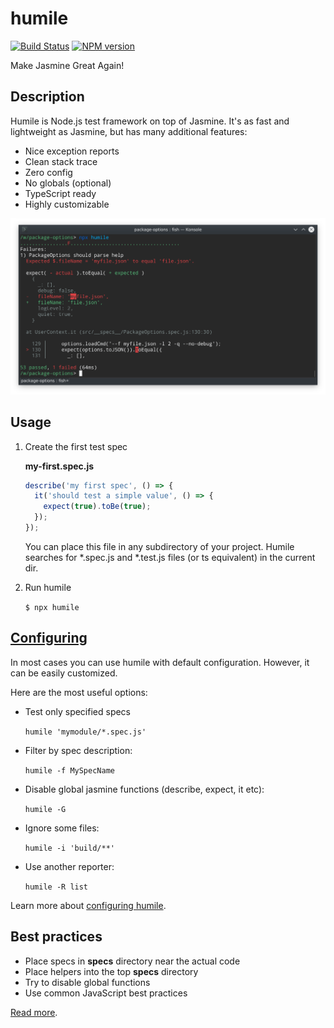 # humile
[![Build Status](https://travis-ci.org/megahertz/humile.svg?branch=master)](https://travis-ci.org/megahertz/humile)
[![NPM version](https://badge.fury.io/js/humile.svg)](https://badge.fury.io/js/humile)

Make Jasmine Great Again!

## Description

Humile is Node.js test framework on top of Jasmine. It's as fast and lightweight
as Jasmine, but has many additional features:

 - Nice exception reports
 - Clean stack trace
 - Zero config
 - No globals (optional)
 - TypeScript ready
 - Highly customizable

![Screenshot](docs/img/screenshot-general.png)

## Usage

1. Create the first test spec

    **my-first.spec.js**
    
    ```js
    describe('my first spec', () => {
      it('should test a simple value', () => {
        expect(true).toBe(true);
      });
    });
    ```
   
   You can place this file in any subdirectory of your project. Humile searches
   for *.spec.js and *.test.js files (or ts equivalent) in the current dir.

2. Run humile

    `$ npx humile`

## [Configuring](docs/config.md)

In most cases you can use humile with default configuration. However, it can be
easily customized.

Here are the most useful options:

 - Test only specified specs

   `humile 'mymodule/*.spec.js'`

 - Filter by spec description:

   `humile -f MySpecName`

 - Disable global jasmine functions (describe, expect, it etc):

   `humile -G`
    
 - Ignore some files:

   `humile -i 'build/**'`
    
 - Use another reporter:

   `humile -R list`

Learn more about [configuring humile](docs/config.md).

## Best practices

 - Place specs in __specs__ directory near the actual code
 - Place helpers into the top __specs__ directory
 - Try to disable global functions
 - Use common JavaScript best practices
 
[Read more](docs/best-practices.md).
